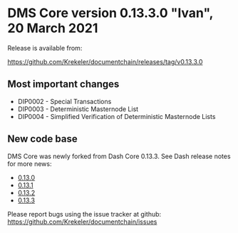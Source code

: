 DMS Core version 0.13.3.0 "Ivan", 20 March 2021
======================================

Release is available from:

  <https://github.com/Krekeler/documentchain/releases/tag/v0.13.3.0>

## Most important changes
* DIP0002 - Special Transactions
* DIP0003 - Deterministic Masternode List
* DIP0004 - Simplified Verification of Deterministic Masternode Lists

## New code base

DMS Core was newly forked from Dash Core 0.13.3.
See Dash release notes for more news:

* [0.13.0](../dash/release-notes-0.13.0.md)
* [0.13.1](../dash/release-notes-0.13.1.md)
* [0.13.2](../dash/release-notes-0.13.2.md)
* [0.13.3](../dash/release-notes-0.13.3.md)

Please report bugs using the issue tracker at github: 
<https://github.com/Krekeler/documentchain/issues>

